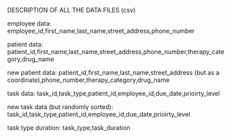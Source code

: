 DESCRIPTION OF ALL THE DATA FILES (csv)

employee data:
    employee_id,first_name,last_name,street_address,phone_number

patient data:
    patient_id,first_name,last_name,street_address,phone_number,therapy_category,drug_name

new patient data:
    patient_id,first_name,last_name,street_address (but as a coordinate),phone_number,therapy_category,drug_name


task data:
    task_id,task_type,patient_id,employee_id,due_date,prioirty_level

new task data (but randomly sorted):
    task_id,task_type,patient_id,employee_id,due_date,prioirty_level

task type duration:
    task_type,task_duration

